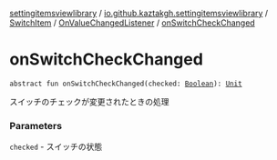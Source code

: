 [settingitemsviewlibrary](../../../index.md) / [io.github.kaztakgh.settingitemsviewlibrary](../../index.md) / [SwitchItem](../index.md) / [OnValueChangedListener](index.md) / [onSwitchCheckChanged](./on-switch-check-changed.md)

# onSwitchCheckChanged

`abstract fun onSwitchCheckChanged(checked: `[`Boolean`](https://kotlinlang.org/api/latest/jvm/stdlib/kotlin/-boolean/index.html)`): `[`Unit`](https://kotlinlang.org/api/latest/jvm/stdlib/kotlin/-unit/index.html)

スイッチのチェックが変更されたときの処理

### Parameters

`checked` - スイッチの状態